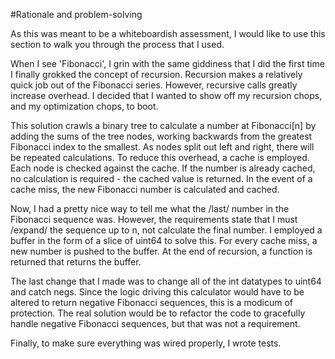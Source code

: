 #Rationale and problem-solving

As this was meant to be a whiteboardish assessment, I would like to use this
section to walk you through the process that I used.

When I see 'Fibonacci', I grin with the same giddiness that I did the first
time I finally grokked the concept of recursion. Recursion makes a relatively
quick job out of the Fibonacci series. However, recursive calls greatly increase
overhead. I decided that I wanted to show off my recursion chops, and my optimization
chops, to boot.

This solution crawls a binary tree to calculate a number at Fibonacci[n]
by adding the sums of the tree nodes, working backwards from the greatest Fibonacci index
to the smallest. As nodes split out left and right, there will be repeated calculations.
To reduce this overhead, a cache is employed. Each node is checked against the cache. If
the number is already cached, no calculation is required - the cached value is returned.
In the event of a cache miss, the new Fibonacci number is calculated and cached.

Now, I had a pretty nice way to tell me what the /last/ number in the Fibonacci sequence was.
However, the requirements state that I must /expand/ the sequence up to n, not calculate
the final number. I employed a buffer in the form of a slice of uint64 to solve this. For every
cache miss, a new number is pushed to the buffer. At the end of recursion, a function is
returned that returns the buffer.

The last change that I made was to change all of the int datatypes to uint64 and catch negs.
Since the logic driving this calculator would have to be altered to return negative Fibonacci
sequences, this is a modicum of protection. The real solution would be to refactor the code
to gracefully handle negative Fibonacci sequences, but that was not a requirement.

Finally, to make sure everything was wired properly, I wrote tests.
